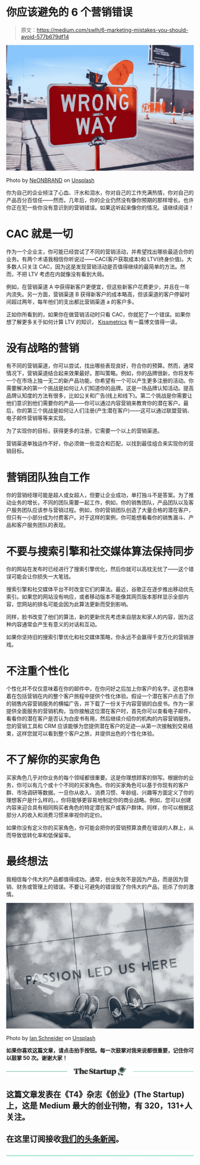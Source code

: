 # 你应该避免的 6 个营销错误

> 原文：<https://medium.com/swlh/6-marketing-mistakes-you-should-avoid-577b679df14>

![](img/ab783f0732945cec14e9097d1d1d9536.png)

Photo by [NeONBRAND](https://unsplash.com/photos/-Cmz06-0btw?utm_source=unsplash&utm_medium=referral&utm_content=creditCopyText) on [Unsplash](https://unsplash.com/search/photos/wrong?utm_source=unsplash&utm_medium=referral&utm_content=creditCopyText)

你为自己的企业倾注了心血、汗水和泪水，你对自己的工作充满热情，你对自己的产品百分百信任——然而，几年后，你的企业仍然没有像你预期的那样增长。也许你正在犯一些你没有意识到的营销错误。如果这听起来像你的情况。请继续阅读！

# **CAC 就是一切**

作为一个企业主，你可能已经尝试了不同的营销活动，并希望找出哪些最适合你的业务。有两个术语我相信你听说过——CAC(客户获取成本)和 LTV(终身价值)。大多数人只关注 CAC，因为这是发现营销活动是否值得继续的最简单的方法。然而，不把 LTV 考虑在内就像没有看到大局。

例如，在营销渠道 A 中获得新客户更便宜，但这些新客户花费更少，并且在一年内流失。另一方面，营销渠道 B 获得新客户的成本略高，但该渠道的客户停留时间超过两年，每年他们的支出都比营销渠道 a 的客户多。

正如你所看到的，如果你在做营销活动时只看 CAC，你就犯了一个错误。如果你想了解更多关于如何计算 LTV 的知识， [Kissmetrics](https://blog.kissmetrics.com/how-to-calculate-lifetime-value/) 有一篇博文值得一读。

# **没有战略的营销**

有不同的营销渠道，你可以尝试，找出哪些表现良好，符合你的预算。然而，通常情况下，营销渠道结合起来效果最好。那叫策略。例如，你的品牌很新，你将发布一个在市场上独一无二的新产品功能，你希望有一个可以产生更多注册的活动。你需要解决的第一个挑战是如何让人们知道你的品牌。这是一场品牌认知活动。提高品牌认知度的方法有很多，比如公关和广告(线上和线下)。第二个挑战是你需要让他们意识到他们需要你的产品——你可以通过内容营销来教育你的潜在客户。最后，你的第三个挑战是如何让人们注册(产生潜在客户)——这可以通过联盟营销、电子邮件营销等等来实现。

为了实现你的目标，获得更多的注册，它需要一个以上的营销渠道。

营销渠道单独运作不好，你必须做一些混合和匹配，以找到最佳组合来实现你的营销目标。

# **营销团队独自工作**

你的营销经理可能是超人或女超人，但要让企业成功，单打独斗不是答案。为了推动业务的增长，不同的团队需要一起工作，例如，你的销售团队，产品团队以及客户服务团队应该参与营销过程。例如，你的营销团队创造了大量合格的潜在客户，但只有一小部分成为付费客户。对于这样的案例，你可能想看看你的销售漏斗、产品和客户服务团队的表现。

# **不要与搜索引擎和社交媒体算法保持同步**

你的网站在发布时已经进行了搜索引擎优化，然后你就可以高枕无忧了——这个错误可能会让你损失一大笔钱。

搜索引擎和社交媒体平台不时改变它们的算法。最近，谷歌正在逐步推出移动优先索引。如果您的网站没有响应，或者移动版本不能像其网页版本那样显示全部内容，您网站的排名可能会因为此算法更新而受到影响。

同样，脸书改变了他们的算法，新的更新优先考虑来自朋友和家人的内容，因为这种内容通常会产生有意义的对话和互动。

如果你坚持旧的搜索引擎优化和社交媒体策略，你永远不会赢得千变万化的营销游戏。

# **不注重个性化**

个性化并不仅仅意味着在你的邮件中，在你问好之后加上你客户的名字。这也意味着在包括营销在内的整个客户旅程中提供个性化体验。假设一个潜在客户点击了你的销售内容营销服务的横幅广告，并下载了一份关于内容营销的白皮书。作为一家提供全面服务的营销机构，当你接触这位潜在客户时，首先你可以查看电子邮件，看看你的潜在客户是否认为白皮书有用，然后继续介绍你的机构的内容营销服务。您的营销工具和 CRM 应该能够为您提供潜在客户的足迹—从第一次接触到交易结束，这样您就可以看到整个客户之旅，并提供出色的个性化体验。

# **不了解你的买家角色**

买家角色几乎对你业务的每个领域都很重要。这是你理想顾客的侧写。根据你的业务，你可以有几个或十个不同的买家角色。你的买家角色可以基于你现有的客户群、市场调研等数据。一旦你从收入、消费习惯、年龄组、兴趣等方面定义了你的理想客户是什么样的。，你将能够更容易地制定你的商业战略。例如，您可以创建内容来迎合具有相同购买者角色的特定潜在客户或客户群体。同样，你可以根据这部分人的收入和消费习惯来审视你的定价。

如果你没有定义你的买家角色，你可能会把你的营销预算浪费在错误的人群上，从而导致低转化率和低保留率。

# **最终想法**

我相信每个伟大的产品都值得成功。通常，创业失败不是因为产品，而是因为营销、财务或管理上的错误。不要让可避免的错误毁了你伟大的产品，扼杀了你的激情。

![](img/4a3b508ab8745240326cc78f9aa43b62.png)

Photo by [Ian Schneider](https://unsplash.com/photos/TamMbr4okv4?utm_source=unsplash&utm_medium=referral&utm_content=creditCopyText) on [Unsplash](https://unsplash.com/search/photos/teamwork?utm_source=unsplash&utm_medium=referral&utm_content=creditCopyText)

**如果你喜欢这篇文章，请点击拍手按钮。每一次鼓掌对我来说都很重要，记住你可以鼓掌 50 次。谢谢大家！**

[![](img/308a8d84fb9b2fab43d66c117fcc4bb4.png)](https://medium.com/swlh)

## 这篇文章发表在《T4》杂志《创业》(The Startup)上，这是 Medium 最大的创业刊物，有 320，131+人关注。

## 在这里订阅接收[我们的头条新闻](http://growthsupply.com/the-startup-newsletter/)。

[![](img/b0164736ea17a63403e660de5dedf91a.png)](https://medium.com/swlh)